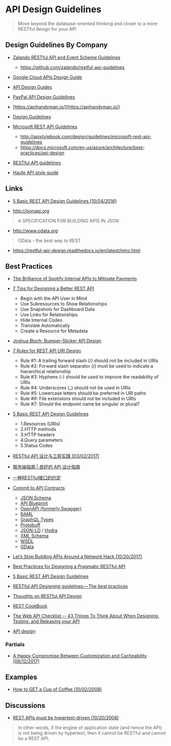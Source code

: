 # API Design Guidelines
> Move beyond the database-oriented thinking and closer to a more RESTful design for your API

## Design Guidelines By Company
- [Zalando RESTful API and Event Scheme Guidelines](http://zalando.github.io/restful-api-guidelines/)
    - https://github.com/zalando/restful-api-guidelines  
- [Google Cloud APIs Design Guide](https://cloud.google.com/apis/design/)


- [API Design Guides](http://design.apievangelist.com/tools/design-guides/)
- [PayPal API Design Guidelines](https://github.com/paypal/api-standards/blob/master/api-style-guide.md)
- [https://apihandyman.io/](https://apihandyman.io/)
- [Design Guidelines](http://apistylebook.com/design/guidelines/)
- [Microsoft REST API Guidelines](https://github.com/Microsoft/api-guidelines)
  - http://apistylebook.com/design/guidelines/microsoft-rest-api-guidelines  
  - https://docs.microsoft.com/en-us/azure/architecture/best-practices/api-design  
- [RESTful API guidelines](https://byrondover.github.io/post/restful-api-guidelines/)
- [Haufe API style guide](https://github.com/Haufe-Lexware/api-style-guide)

## Links
- [5 Basic REST API Design Guidelines (10/04/2016)](https://dzone.com/articles/5-basic-rest-api-design-guidelines)

- http://jsonapi.org
> A SPECIFICATION FOR BUILDING APIS IN JSON

- http://www.odata.org
> OData - the best way to REST

- https://restful-api-design.readthedocs.io/en/latest/intro.html

## Best Practices
- [The Brilliance of Spotify Internal APIs to Mitigate Payments](http://nordicapis.com/the-brilliance-of-spotify-internal-apis-to-mitigate-payments/)
- [7 Tips for Designing a Better REST API](http://www.kennethlange.com/posts/7_tips_for_designing_a_better_rest_api.html)  
  - Begin with the API User in Mind
  - Use Subresources to Show Relationships
  - Use Snapshots for Dashboard Data
  - Use Links for Relationships
  - Hide Internal Codes
  - Translate Automatically
  - Create a Resource for Metadata
- [Joshua Bloch: Bumper-Sticker API Design
](https://www.infoq.com/articles/API-Design-Joshua-Bloch)
- [7 Rules for REST API URI Design](http://blog.restcase.com/7-rules-for-rest-api-uri-design/)
  - Rule #1: A trailing forward slash (/) should not be included in URIs
  - Rule #2: Forward slash separator (/) must be used to indicate a hierarchical relationship
  - Rule #3: Hyphens (-) should be used to improve the readability of URIs
  - Rule #4: Underscores (\_) should not be used in URIs
  - Rule #5: Lowercase letters should be preferred in URI paths
  - Rule #6: File extensions should not be included in URIs
  - Rule #7: Should the endpoint name be singular or plural?
- [5 Basic REST API Design Guidelines](http://blog.restcase.com/5-basic-rest-api-design-guidelines/)
  - 1.Resources (URIs)
  - 2.HTTP methods
  - 3.HTTP headers
  - 4.Query parameters
  - 5.Status Codes  
- [RESTful API 设计与工程实践 (03/02/2017)](http://blog.m31271n.com/2017/03/02/RESTful-API-%E8%AE%BE%E8%AE%A1%E4%B8%8E%E5%B7%A5%E7%A8%8B%E5%AE%9E%E8%B7%B5/)
- [服务端指南 | 良好的 API 设计指南](http://spring4all.com/article/172)
- [一种RESTful接口的约定](https://bungder.github.io/2017/07/24/REST/?hmsr=toutiao.io&utm_medium=toutiao.io&utm_source=toutiao.io)

- [Commit to API Contracts](https://blog.apisyouwonthate.com/guessing-api-contracts-ac1b7eaebced)
  - [JSON Schema](http://json-schema.org)
  - [API Blueprint](https://apiblueprint.org)
  - [OpenAPI (formerly Swagger)](https://www.openapis.org)
  - [RAML](https://raml.org)
  - [GraphQL Types](http://graphql.org)
  - [Protobuff](https://developers.google.com/protocol-buffers/)
  - [JSON-LD](https://www.w3.org/TR/json-ld/) / [Hydra](http://www.markus-lanthaler.com/hydra/)
  - [XML Schema](https://www.w3.org/standards/techs/xmlschema#w3c_all)
  - [WSDL](https://www.w3.org/TR/2007/REC-wsdl20-20070626/)
  - [OData](http://www.odata.org)


- [Let’s Stop Building APIs Around a Network Hack (10/20/2017)](https://blog.apisyouwonthate.com/lets-stop-building-apis-around-a-network-hack-9a68f7e83dd2)
- [Best Practices for Designing a Pragmatic RESTful API](http://www.vinaysahni.com/best-practices-for-a-pragmatic-restful-api)
- [5 Basic REST API Design Guidelines](http://blog.restcase.com/5-basic-rest-api-design-guidelines/)
- [RESTful API Designing guidelines — The best practices](https://hackernoon.com/restful-api-designing-guidelines-the-best-practices-60e1d954e7c9)
- [Thoughts on RESTful API Design](http://restful-api-design.readthedocs.io/en/latest/)
- [REST CookBook](http://restcookbook.com/)
- [The Web API Checklist -- 43 Things To Think About When Designing, Testing, and Releasing your API](https://mathieu.fenniak.net/the-api-checklist/)
- [API design](https://deliveroo.engineering/guidelines/api-design/)


### Partials
- [A Happy Compromise Between Customization and Cacheability (08/12/2017)](https://blog.apisyouwonthate.com/a-happy-compromise-between-customization-and-cacheability-e48dc083ed10)

## Examples
- [How to GET a Cup of Coffee (10/02/2008)](https://www.infoq.com/articles/webber-rest-workflow)


## Discussions
- [REST APIs must be hypertext-driven (10/20/2008)](http://roy.gbiv.com/untangled/2008/rest-apis-must-be-hypertext-driven)
> In other words, if the engine of application state (and hence the API) is not being driven by hypertext, then it cannot be RESTful and cannot be a REST API.

